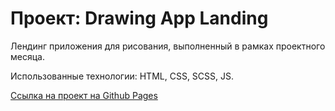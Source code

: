 # Проект: Drawing App Landing

Лендинг приложения для рисования, выполненный в рамках проектного месяца.

Использованные технологии: HTML, CSS, SCSS, JS.

[Ссылка на проект на Github Pages](https://je-joue.github.io/drawing-app-landing/index.html)


